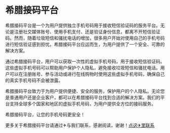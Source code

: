 # 希腊接码平台

希腊接码平台是一个为用户提供独立手机号码用于接收短信验证码的服务平台。无论是注册社交媒体账号、使用手机支付、还是验证身份信息，都离不开短信验证码。然而，随着垃圾短信和骚扰电话的增加，很多用户开始对使用自己的手机号码进行短信验证感到担忧。希腊接码平台应运而生，为用户提供了一个安全、可靠的解决方案。

通过希腊接码平台，用户可以获取一次性的虚拟手机号码，用于接收短信验证码。这些虚拟手机号码可以帮助用户保护个人隐私，避免接收垃圾短信和骚扰电话。用户可以在注册账号、参与活动或进行在线购物时使用这些虚拟手机号码，确保自己的真实手机号码不会被泄露。

希腊接码平台致力于为用户提供便捷、安全的服务，保护用户的个人隐私。无论您是普通用户还是企业客户，都可以在希腊接码平台找到合适的解决方案。我们的平台支持全球多个国家和地区的虚拟手机号码，为用户提供全方位的接码服务。

希腊接码平台，让您的手机号码更安全！

更多关于希腊接码平台请通过✈与我们联系，感谢阅读，谢谢！[点这✈里联系](https://a.k02.cc)